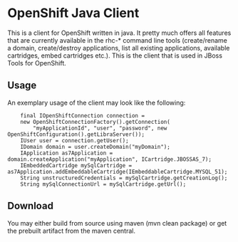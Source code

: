OpenShift Java Client
=============================

This is a client for OpenShift written in java. It pretty much offers all features that are currently available in the rhc-* command line tools 
(create/rename a domain, create/destroy applications, list all existing applications, available cartridges, embed cartridges etc.). 
This is the client that is used in JBoss Tools for OpenShift.

Usage
-----
An exemplary usage of the client may look like the following:

		final IOpenShiftConnection connection =
		new OpenShiftConnectionFactory().getConnection(
			"myApplicationId", "user", "password", new OpenShiftConfiguration().getLibraServer());
		IUser user = connection.getUser();
		IDomain domain = user.createDomain("myDomain");
		IApplication as7Application = domain.createApplication("myApplication", ICartridge.JBOSSAS_7);
		IEmbeddedCartridge mySqlCartridge = as7Application.addEmbeddableCartridge(IEmbeddableCartridge.MYSQL_51);
		String unstructuredCredentials = mySqlCartridge.getCreationLog();
		String mySqlConnectionUrl = mySqlCartridge.getUrl();

Download
--------
You may either build from source using maven (mvn clean package) or get the prebuilt artifact from the maven central.